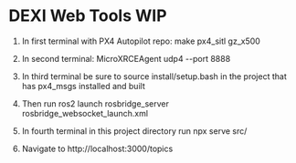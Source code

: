 # DEXI Web Tools WIP

1. In first terminal with PX4 Autopilot repo: make px4_sitl gz_x500

2. In second terminal: MicroXRCEAgent udp4 --port 8888

3. In third terminal be sure to source install/setup.bash in the project that has px4_msgs installed and built

4. Then run ros2 launch rosbridge_server rosbridge_websocket_launch.xml

5. In fourth terminal in this project directory run npx serve src/

6. Navigate to http://localhost:3000/topics